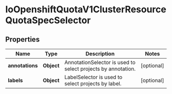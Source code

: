 
# IoOpenshiftQuotaV1ClusterResourceQuotaSpecSelector

## Properties
Name | Type | Description | Notes
------------ | ------------- | ------------- | -------------
**annotations** | **Object** | AnnotationSelector is used to select projects by annotation. |  [optional]
**labels** | **Object** | LabelSelector is used to select projects by label. |  [optional]



